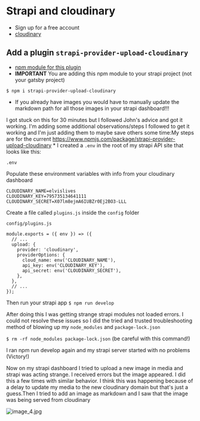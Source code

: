 # Strapi and cloudinary
* Sign up for a free account
* [cloudinary](https://cloudinary.com/)

## Add a plugin `strapi-provider-upload-cloudinary`
* [npm module for this plugin](https://www.npmjs.com/package/strapi-provider-upload-cloudinary)
* **IMPORTANT** You are adding this npm module to your strapi project (not your gatsby project)

`$ npm i strapi-provider-upload-cloudinary`

* If you already have images you would have to manually update the markdown path for all those images in your strapi dashboard!!!

I got stuck on this for 30 minutes but I followed John's advice and got it working. I'm adding some additional observations/steps I followed to get it working and I'm just adding them to maybe save others some time:My steps are for the current https://www.npmjs.com/package/strapi-provider-upload-cloudinary * I created a `.env` in the root of my strapi API site that looks like this:

`.env`

Populate these environment variables with info from your cloudinary dashboard

```
CLOUDINARY_NAME=elvislives
CLOUDINARY_KEY=795735134641111
CLOUDINARY_SECRET=X07lm8ejmA6IUBZr0Ej2BO3-LLL
```

Create a file called `plugins.js` inside the `config` folder

`config/plugins.js`

```
module.exports = ({ env }) => ({
  // ...
  upload: {
    provider: 'cloudinary',
    providerOptions: {
      cloud_name: env('CLOUDINARY_NAME'),
      api_key: env('CLOUDINARY_KEY'),
      api_secret: env('CLOUDINARY_SECRET'),
    },
  },
  // ...
});
```

Then run your strapi app `$ npm run develop`

After doing this I was getting strange strapi modules not loaded errors. I could not resolve these issues so I did the tried and trusted troubleshooting method of blowing up my `node_modules` and `package-lock.json`

`$ rm -rf node_modules package-lock.json` (be careful with this command!)

I ran npm run develop again and my strapi server started with no problems (Victory!)

Now on my strapi dashboard I tried to upload a new image in media and strapi was acting strange. I received errors but the image appeared. I did this a few times with similar behavior. I think this was happening because of a delay to update my media to the new cloudinary domain but that's just a guess.Then I tried to add an image as markdown and I saw that the image was being served from cloudinary

![image_4.jpg](https://res.cloudinary.com/elvisisking/image/upload/v1602388111/image_4_6f99609111.jpg) 
